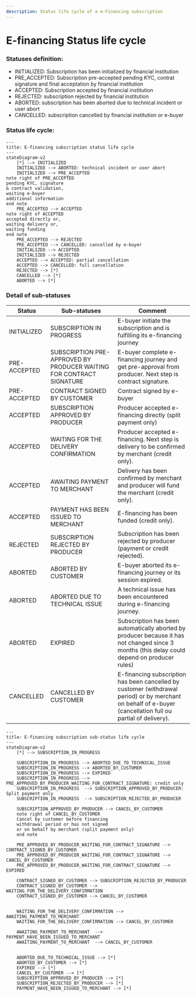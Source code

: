 ```yaml
---
description: Status life cycle of a e-Financing subscription
---
```


# E-financing Status life cycle

### Statuses  definition:

* INITIALIZED: Subscription has been initialized by financial institution
* PRE\_ACCEPTED: Subscription pre-accepted pending KYC, contrat signature and final acceptation by financial institution
* ACCEPTED: Subscription accepted by financial institution
* REJECTED: subscription rejected by financial institution
* ABORTED: subscription has been aborted due to technical incident or user abort
* CANCELLED: subscription cancelled by financial institution or e-buyer&#x20;

### Status life cycle:

```mermaid
---
title: E-financing subscription status life cycle
---
stateDiagram-v2 
    [*] --> INITIALIZED
    INITIALIZED --> ABORTED: technical incident or user abort
    INITIALIZED --> PRE_ACCEPTED
note right of PRE_ACCEPTED
pending KYC, signature 
& contract validation,
waiting e-buyer 
additional information
end note
    PRE_ACCEPTED --> ACCEPTED
note right of ACCEPTED
accepted directly or,
waiting delivery or,
waiting funding
end note
    PRE_ACCEPTED --> REJECTED
    PRE_ACCEPTED --> CANCELLED: cancelled by e-buyer
    INITIALIZED --> ACCEPTED
    INITIALIZED --> REJECTED
    ACCEPTED --> ACCEPTED: partial cancellation
    ACCEPTED --> CANCELLED: full cancellation
    REJECTED --> [*]
    CANCELLED --> [*]
    ABORTED --> [*]

```

### Detail of sub-statuses

| Status       | Sub-statuses                                                         | Comment                                                                                                                                                      |
| ------------ | -------------------------------------------------------------------- | ------------------------------------------------------------------------------------------------------------------------------------------------------------ |
| INITIALIZED  | SUBSCRIPTION IN PROGRESS                                             | E-buyer initiate the subscription and is fulfilling its e-financing journey                                                                                  |
| PRE-ACCEPTED | SUBSCRIPTION PRE-APPROVED BY PRODUCER WAITING FOR CONTRACT SIGNATURE | E-buyer complete e-financing journey and get pre-approval from producer. Next step is contract signature.                                                    |
| PRE-ACCEPTED | CONTRACT SIGNED BY CUSTOMER                                          | Contract signed by e-buyer                                                                                                                                   |
| ACCEPTED     | SUBSCRIPTION APPROVED BY PRODUCER                                    | Producer accepted e-financing directly (split payment only)                                                                                                  |
| ACCEPTED     | WAITING FOR THE DELIVERY CONFIRMATION                                | Producer accepted e-financing. Next step is delivery to be confirmed by merchant (credit only).                                                              |
| ACCEPTED     | AWAITING PAYMENT TO MERCHANT                                         | Delivery has been confirmed by merchant and producer will fund the merchant (credit only).                                                                   |
| ACCEPTED     | PAYMENT HAS BEEN ISSUED TO MERCHANT                                  | E-financing has been funded (credit only).                                                                                                                   |
| REJECTED     | SUBSCRIPTION REJECTED BY PRODUCER                                    | Subscription has been rejected by producer (payment or credit rejected).                                                                                     |
| ABORTED      | ABORTED BY CUSTOMER                                                  | E-buyer aborted its e-financing journey or its session expired.                                                                                              |
| ABORTED      | ABORTED DUE TO TECHNICAL ISSUE                                       | A technical issue has been encountered during e-financing journey.                                                                                           |
| ABORTED      | EXPIRED                                                              | Subscription has been automatically aborted by producer because it has not changed since 3 months (this delay could depend on producer rules)                |
| CANCELLED    | CANCELLED BY CUSTOMER                                                | E-financing subscription has been cancelled by customer (withdrawal period) or by merchant on behalf of e-buyer (cancellation full ou partial of delivery).  |



```mermaid fullWidth="true"
---
title: E-financing subscription sub-status life cycle
---
stateDiagram-v2
    [*] --> SUBSCRIPTION_IN_PROGRESS

    SUBSCRIPTION_IN_PROGRESS --> ABORTED_DUE_TO_TECHNICAL_ISSUE
    SUBSCRIPTION_IN_PROGRESS --> ABORTED_BY_CUSTOMER
    SUBSCRIPTION_IN_PROGRESS --> EXPIRED
    SUBSCRIPTION_IN_PROGRESS --> PRE_APPROVED_BY_PRODUCER_WAITING_FOR_CONTRACT_SIGNATURE: credit only
    SUBSCRIPTION_IN_PROGRESS  --> SUBSCRIPTION_APPROVED_BY_PRODUCER: Split payment only
    SUBSCRIPTION_IN_PROGRESS  --> SUBSCRIPTION_REJECTED_BY_PRODUCER

    SUBSCRIPTION_APPROVED_BY_PRODUCER --> CANCEL_BY_CUSTOMER
    note right of CANCEL_BY_CUSTOMER
    Cancel by customer before financing
    withdrawal period or has not signed
    or on behalf by merchant (split payment only)
    end note

    PRE_APPROVED_BY_PRODUCER_WAITING_FOR_CONTRACT_SIGNATURE --> CONTRACT_SIGNED_BY_CUSTOMER
    PRE_APPROVED_BY_PRODUCER_WAITING_FOR_CONTRACT_SIGNATURE --> CANCEL_BY_CUSTOMER
    PRE_APPROVED_BY_PRODUCER_WAITING_FOR_CONTRACT_SIGNATURE --> EXPIRED

    CONTRACT_SIGNED_BY_CUSTOMER --> SUBSCRIPTION_REJECTED_BY_PRODUCER
    CONTRACT_SIGNED_BY_CUSTOMER --> WAITING_FOR_THE_DELIVERY_CONFIRMATION
    CONTRACT_SIGNED_BY_CUSTOMER --> CANCEL_BY_CUSTOMER
    

    WAITING_FOR_THE_DELIVERY_CONFIRMATION --> AWAITING_PAYMENT_TO_MERCHANT
    WAITING_FOR_THE_DELIVERY_CONFIRMATION --> CANCEL_BY_CUSTOMER

    AWAITING_PAYMENT_TO_MERCHANT  --> PAYMENT_HAVE_BEEN_ISSUED_TO_MERCHANT
    AWAITING_PAYMENT_TO_MERCHANT  --> CANCEL_BY_CUSTOMER

  
    ABORTED_DUE_TO_TECHNICAL_ISSUE --> [*]
    ABORTED_BY_CUSTOMER --> [*]
    EXPIRED --> [*]
    CANCEL_BY_CUSTOMER --> [*]
    SUBSCRIPTION_APPROVED_BY_PRODUCER --> [*]
    SUBSCRIPTION_REJECTED_BY_PRODUCER --> [*]
    PAYMENT_HAVE_BEEN_ISSUED_TO_MERCHANT --> [*]


```
